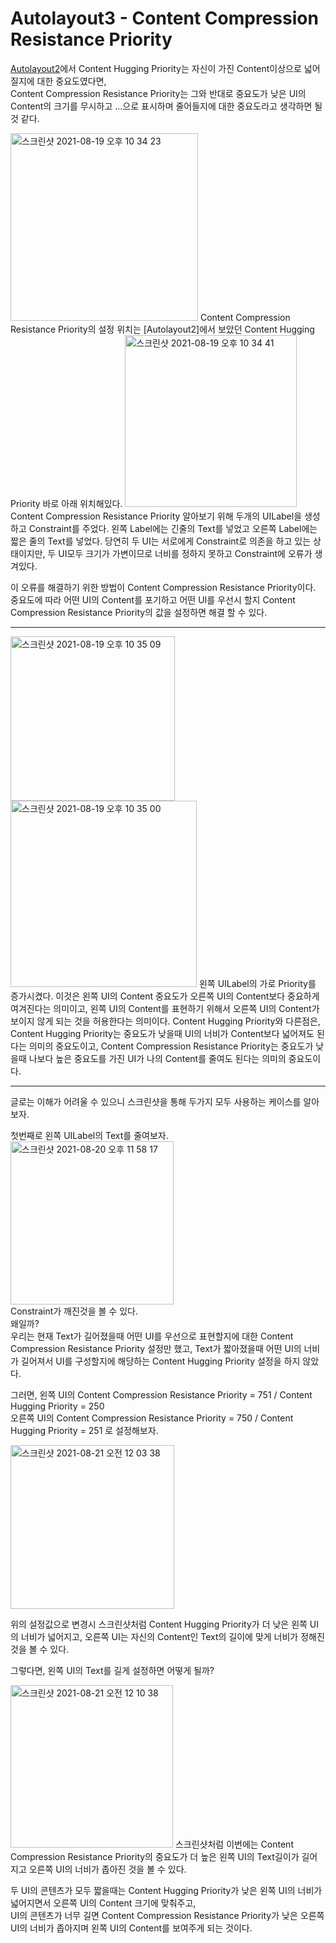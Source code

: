 # Autolayout3 - Content Compression Resistance Priority
[Autolayout2]에서 Content Hugging Priority는 자신이 가진 Content이상으로 넓어질지에 대한 중요도였다면,  
Content Compression Resistance Priority는 그와 반대로 중요도가 낮은 UI의 Content의 크기를 무시하고 ...으로 표시하며 줄어들지에 대한 중요도라고 생각하면 될 것 같다.  

<img width="300" alt="스크린샷 2021-08-19 오후 10 34 23" src="https://user-images.githubusercontent.com/55477102/130078353-363a20ad-ea76-4e5c-80b8-e2b6db5da94f.png">
Content Compression Resistance Priority의 설정 위치는 [Autolayout2]에서 보았던 Content Hugging Priority 바로 아래 위치해있다.  

<img width="275" alt="스크린샷 2021-08-19 오후 10 34 41" src="https://user-images.githubusercontent.com/55477102/130078361-583fc63d-3fbe-4d56-8c4c-e312463751dd.png">
Content Compression Resistance Priority 알아보기 위해 두개의 UILabel을 생성하고 Constraint를 주었다.  
왼쪽 Label에는 긴줄의 Text를 넣었고 오른쪽 Label에는 짧은 줄의 Text를 넣었다.  
당연히 두 UI는 서로에게 Constraint로 의존을 하고 있는 상태이지만, 두 UI모두 크기가 가변이므로 너비를 정하지 못하고 Constraint에 오류가 생겨있다.  

이 오류를 해결하기 위한 방법이 Content Compression Resistance Priority이다.  
중요도에 따라 어떤 UI의 Content를 포기하고 어떤 UI를 우선시 할지 Content Compression Resistance Priority의 값을 설정하면 해결 할 수 있다.  
***  
<img width="263" alt="스크린샷 2021-08-19 오후 10 35 09" src="https://user-images.githubusercontent.com/55477102/130078374-cbf2d97e-0640-4672-9cff-4ecac43d7184.png">  
<img width="298" alt="스크린샷 2021-08-19 오후 10 35 00" src="https://user-images.githubusercontent.com/55477102/130078368-230c2fb5-7bec-4401-b318-ae94c7659a1b.png">  
왼쪽 UILabel의 가로 Priority를 증가시켰다.  
이것은 왼쪽 UI의 Content 중요도가 오른쪽 UI의 Content보다 중요하게 여겨진다는 의미이고,  
왼쪽 UI의 Content를 표현하기 위해서 오른쪽 UI의 Content가 보이지 않게 되는 것을 허용한다는 의미이다.  
Content Hugging Priority와 다른점은,  
Content Hugging Priority는 중요도가 낮을때 UI의 너비가 Content보다 넓어져도 된다는 의미의 중요도이고,  
Content Compression Resistance Priority는 중요도가 낮을때 나보다 높은 중요도를 가진 UI가 나의 Content를 줄여도 된다는 의미의 중요도이다.  

***  

글로는 이해가 어려울 수 있으니 스크린샷을 통해 두가지 모두 사용하는 케이스를 알아보자.  

첫번째로 왼쪽 UILabel의 Text를 줄여보자.  
<img width="261" alt="스크린샷 2021-08-20 오후 11 58 17" src="https://user-images.githubusercontent.com/55477102/130253036-2fb44148-96fb-46ff-858d-a79ae4356579.png">  
Constraint가 깨진것을 볼 수 있다.  
왜일까?  
우리는 현재 Text가 길어졌을때 어떤 UI를 우선으로 표현할지에 대한 Content Compression Resistance Priority 설정만 했고, Text가 짧아졌을때 어떤 UI의 너비가 길어져서 UI를 구성할지에 해당하는  Content Hugging Priority 설정을 하지 않았다.  

그러면, 왼쪽 UI의 Content Compression Resistance Priority = 751 / Content Hugging Priority = 250   
오른쪽 UI의 Content Compression Resistance Priority = 750 / Content Hugging Priority = 251 로 설정해보자.  

<img width="262" alt="스크린샷 2021-08-21 오전 12 03 38" src="https://user-images.githubusercontent.com/55477102/130253786-9a76bf1d-619e-440c-8db2-e0a909d8a58a.png">  

위의 설정값으로 변경시 스크린샷처럼 Content Hugging Priority가 더 낮은 왼쪽 UI의 너비가 넓어지고,
오른쪽 UI는 자신의 Content인 Text의 길이에 맞게 너비가 정해진 것을 볼 수 있다.  

그렇다면, 왼쪽 UI의 Text를 길게 설정하면 어떻게 될까?  

<img width="260" alt="스크린샷 2021-08-21 오전 12 10 38" src="https://user-images.githubusercontent.com/55477102/130254510-ecfb8b5a-ddd5-4086-8bf3-c6893e116e78.png">  
스크린샷처럼 이번에는 Content Compression Resistance Priority의 중요도가 더 높은 왼쪽 UI의 Text길이가 길어지고 오른쪽 UI의 너비가 좁아진 것을 볼 수 있다.  

두 UI의 콘텐츠가 모두 짧을때는 Content Hugging Priority가 낮은 왼쪽 UI의 너비가 넓어지면서 오른쪽 UI의 Content 크기에 맞춰주고,  
UI의 콘텐츠가 너무 길면 Content Compression Resistance Priority가 낮은 오른쪽 UI의 너비가 좁아지며 왼쪽 UI의 Content를 보여주게 되는 것이다.  

[Autolayout2]: https://github.com/jaeminKim0523/Library/blob/main/Autolayout2.md "Read Autolayout2"
